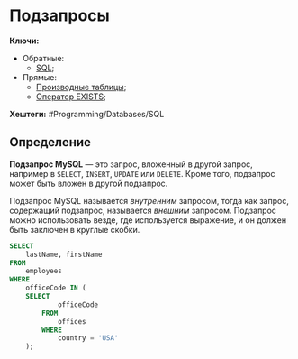 
# Подзапросы

**Ключи:**
- Обратные:
	- [SQL](SQL);
- Прямые:
	- [Производные таблицы](sql-derived-table);
	- [Оператор EXISTS](exists-operator);

**Хештеги:** #Programming/Databases/SQL

## Определение

**Подзапрос MySQL** — это запрос, вложенный в другой запрос, например в `SELECT`, `INSERT`, `UPDATE` или `DELETE`. Кроме того, подзапрос может быть вложен в другой подзапрос.

Подзапрос MySQL называется *внутренним* запросом, тогда как запрос, содержащий подзапрос, называется *внешним* запросом. Подзапрос можно использовать везде, где используется выражение, и он должен быть заключен в круглые скобки.

```sql
SELECT 
    lastName, firstName
FROM
    employees
WHERE
    officeCode IN (
    SELECT 
            officeCode
        FROM
            offices
        WHERE
            country = 'USA'
    );
```
